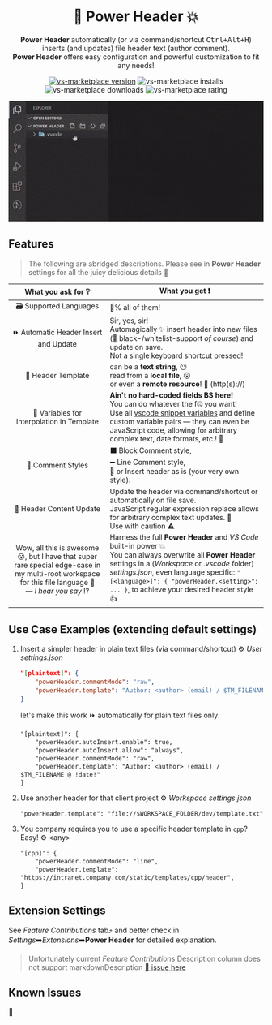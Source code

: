 <h1 align="center">👊 Power Header 💥</h1>

<p align="center"><b>Power Header</b> automatically (or via command/shortcut <kbd>Ctrl+Alt+H</kbd>) inserts (and updates) file header text (author comment).<br/>
<b>Power Header</b> offers easy configuration and powerful customization to fit any needs!</p>

<p align="center">
<a href="https://marketplace.visualstudio.com/items?itemName=epivision.vscode-file-header"><img src="https://badgen.net/vs-marketplace/v/epivision.vscode-file-header" alt="vs-marketplace version"></a>
<img src="https://badgen.net/vs-marketplace/i/epivision.vscode-file-header" alt="vs-marketplace installs">
<img src="https://badgen.net/vs-marketplace/d/epivision.vscode-file-header" alt="vs-marketplace downloads">
<img src="https://badgen.net/vs-marketplace/rating/epivision.vscode-file-header" alt="vs-marketplace rating">
</p>

<p align="center"><img src="demo.gif" alt="short demo of Power Header in action" width="800"></p>

## Features

> The following are abridged descriptions. Please see in **Power Header** settings for all the juicy delicious details 🤤

| What you ask for ❔ | What you get ❗ |
|:-:|---|
| 🗃️ Supported Languages | 💯% all of them! |
| ⏩ Automatic Header Insert and Update | Sir, yes, sir!<br/>Automagically ✨ insert header into new files (🛑 black-/whitelist-support *of course*) and update on save.<br/>Not a single keyboard shortcut pressed! |
| 📄 Header Template | can be a **text string**, 😐<br/>read from a **local file**, 😲<br/>or even a **remote resource**! 🤯 (http(s)://)|
| 🔀 Variables for Interpolation in Template | **Ain't no hard-coded fields BS here!**<br/>You can do whatever the f🤐 you want!<br/>Use all [vscode snippet variables](https://code.visualstudio.com/docs/editor/userdefinedsnippets#_variables) and define custom variable pairs — they can even be JavaScript code, allowing for arbitrary complex text, date formats, etc.! 🎉 |
| 💬 Comment Styles | ⬛ Block Comment style,<br/>➖ Line Comment style,<br/>📃 or Insert header as is (your very own style). |
| 🔄 Header Content Update | Update the header via command/shortcut or automatically on file save.<br/>JavaScript regular expression replace allows for arbitrary complex text updates. 🎉<br/>Use with caution ⚠️ |
| Wow, all this is awesome 😮, but I have that super rare special edge-case in my multi-root workspace for this file language 🥺<br/>*— I hear you say* ⁉ | Harness the full **Power Header** and *VS Code* built-in power 💥<br/>You can always overwrite all **Power Header** settings in a (*Workspace* or *.vscode* folder) *settings.json*, even language specific: `"[<language>]": { "powerHeader.<setting>": ... }`, to achieve your desired header style 👍 |

## Use Case Examples (extending default settings)

1. Insert a simpler header in plain text files (via command/shortcut) ⚙️ *User settings.json*
	```json
	"[plaintext]": {
		"powerHeader.commentMode": "raw",
		"powerHeader.template": "Author: <author> (email) / $TM_FILENAME @ !date!"
	}
	```
	let's make this work ⏩ automatically for plain text files only:
	```jsonc
	"[plaintext]": {
		"powerHeader.autoInsert.enable": true,
		"powerHeader.autoInsert.allow": "always",
		"powerHeader.commentMode": "raw",
		"powerHeader.template": "Author: <author> (email) / $TM_FILENAME @ !date!"
	}
	```

1. Use another header for that client project ⚙️ *Workspace settings.json*
	```jsonc
	"powerHeader.template": "file://$WORKSPACE_FOLDER/dev/template.txt"
	```
	
1. You company requires you to use a specific header template in `cpp`? Easy! ⚙️ \<any>
	```jsonc
	"[cpp]": { 
		"powerHeader.commentMode": "line",
		"powerHeader.template": "https://intranet.company.com/static/templates/cpp/header",
	}
	```

## Extension Settings

See *Feature Contributions* tab⤴️ and better check in *Settings*➡️*Extensions*➡️**Power Header** for detailed explanation.

> Unfortunately current *Feature Contributions* Description column does not support markdownDescription [🐞 issue here](https://github.com/microsoft/vscode/issues/88927)

## Known Issues

🙅
